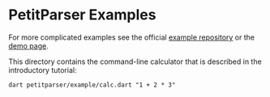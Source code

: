 PetitParser Examples
====================

For more complicated examples see the official [example repository](https://github.com/petitparser/dart-petitparser-examples) or the [demo page](https://petitparser.github.io/).
 
This directory contains the command-line calculator that is described in the introductory tutorial:
 
    dart petitparser/example/calc.dart "1 + 2 * 3"
